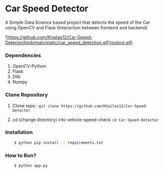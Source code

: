 # Car Speed Detector

A Simple Data Science based project that detects the speed of the Car using OpenCV and Flask (Interaction between frontend and backend)

![https://github.com/Khailas12/Car-Speed-Detector/blob/main/static/car_speed_detection.gif](output.gif)

### Dependencies
1. OpenCV-Python
2. Flask
3. Dlib
4. Numpy

### Clone Repository
1. Clone repo :
`git clone https://github.com/Khailas12/Car-Speed-Detector`

2. cd (change directory) into vehicle-speed-check
`cd Car-Speed-Detector`

### Installation
```sh
    $ python pip install -r requirements.txt
```
### How to Run?
```sh
    $ python app.py
```
